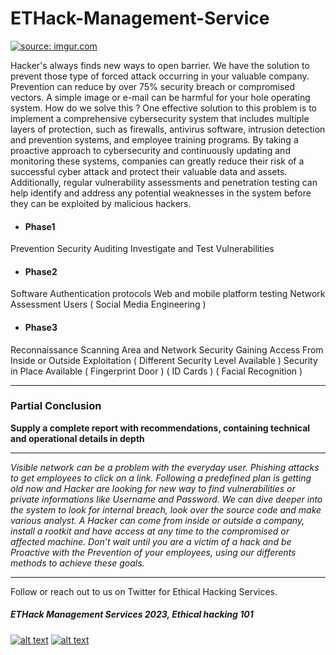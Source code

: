 # ETHack-Management-Service


<a href="https://imgur.com/bUS0qWK"><img src="https://i.imgur.com/bUS0qWK.jpg" title="source: imgur.com" /></a>


Hacker's always finds new ways to open barrier. We have the solution to prevent those type of forced attack occurring in your valuable company. Prevention can reduce by over 75% security breach or compromised vectors. A simple image or e-mail can be harmful for your hole operating system. How do we solve this ? One effective solution to this problem is to implement a comprehensive cybersecurity system that includes multiple layers of protection, such as firewalls, antivirus software, intrusion detection and prevention systems, and employee training programs. By taking a proactive approach to cybersecurity and continuously updating and monitoring these systems, companies can greatly reduce their risk of a successful cyber attack and protect their valuable data and assets. Additionally, regular vulnerability assessments and penetration testing can help identify and address any potential weaknesses in the system before they can be exploited by malicious hackers.

- #### Phase1
Prevention
Security Auditing
Investigate and Test Vulnerabilities 
- #### Phase2
Software Authentication protocols
Web and mobile platform testing
Network Assessment
Users ( Social Media Engineering )
- #### Phase3
Reconnaissance 
Scanning Area and Network Security
Gaining Access From Inside or Outside
Exploitation  ( Different Security Level Available )
Security in Place Available ( Fingerprint Door ) (  ID Cards ) ( Facial Recognition )

____________________________________

### Partial Conclusion

__Supply a complete report with recommendations, containing technical and operational details in depth__ 

____________________________________

_Visible network can be a problem with the everyday user. Phishing attacks to get employees to click on a link. Following a predefined plan is getting old now and Hacker are looking for new way to find vulnerabilities or private informations like Username and Password. We can dive deeper into the system to look for internal breach, look over the source code and make various analyst. A Hacker can come from inside or outside a company, install a rootkit and have access at any time to the compromised or affected machine. Don’t wait until you are a victim of a hack and be Proactive with the Prevention of your employees, using our differents methods to achieve these goals._

                                                                                                                
_____________________________________
  

Follow or reach out to us on Twitter for Ethical Hacking Services. 
##### ETHack Management Services 2023, Ethical hacking 101

<!-- Please don't remove this: Grab your social icons from https://github.com/carlsednaoui/gitsocial -->

<!-- display the social media buttons in your README -->

[![alt text][1.1]][1]
[![alt text][2.1]][2]


<!-- links to social media icons -->
<!-- no need to change these -->

<!-- icons with padding -->

[1.1]: http://i.imgur.com/tXSoThF.png (twitter icon with padding)
[2.1]: http://i.imgur.com/0o48UoR.png (github icon with padding)

<!-- icons without padding -->

[1.2]: http://i.imgur.com/wWzX9uB.png (twitter icon without padding)
[2.2]: http://i.imgur.com/9I6NRUm.png (github icon without padding)


<!-- links to your social media accounts -->
<!-- update these accordingly -->

[1]: http://www.twitter.com/sirlupinwatson
[2]: http://www.github.com/sirlupinwatson

<!-- Please don't remove this: Grab your social icons from https://github.com/carlsednaoui/gitsocial -->
            






